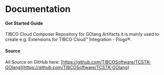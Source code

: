 # Documentation 
#### Get Started Guide
TIBCO Cloud Composer Repository for GOlang Artifacts it is mainly used to create e.g. Extensions for TIBCO Cloud™ Integration - Flogo®.

#### Source
All Source on GitHub here: [https://github.com/TIBCOSoftware/TCSTK-GOlang](https://github.com/TIBCOSoftware/TCSTK-GOlang)